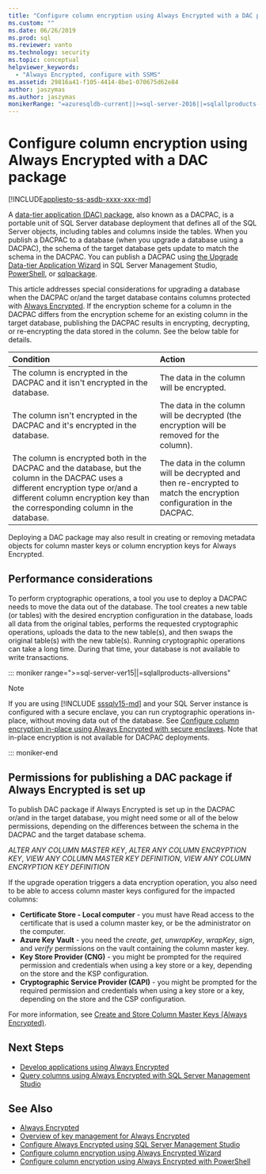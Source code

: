 ```yaml
---
title: "Configure column encryption using Always Encrypted with a DAC package   | Microsoft Docs"
ms.custom: ""
ms.date: 06/26/2019
ms.prod: sql
ms.reviewer: vanto
ms.technology: security
ms.topic: conceptual
helpviewer_keywords: 
  - "Always Encrypted, configure with SSMS"
ms.assetid: 29816a41-f105-4414-8be1-070675d62e84
author: jaszymas
ms.author: jaszymas
monikerRange: "=azuresqldb-current||>=sql-server-2016||=sqlallproducts-allversions||>=sql-server-linux-2017||=azuresqldb-mi-current"
---
```

# Configure column encryption using Always Encrypted with a DAC package 
[!INCLUDE[appliesto-ss-asdb-xxxx-xxx-md](../../../includes/appliesto-ss-asdb-xxxx-xxx-md.md)]

A [data-tier application (DAC) package](../../data-tier-applications/data-tier-applications.md), also known as a DACPAC, is a portable unit of SQL Server database deployment that defines all of the SQL Server objects, including tables and columns inside the tables. When you publish a DACPAC to a database (when you upgrade a database using a DACPAC), the schema of the target database gets update to match the schema in the DACPAC. You can publish a DACPAC using [the Upgrade Data-tier Application Wizard](../../data-tier-applications/upgrade-a-data-tier-application.md#UsingDACUpgradeWizard) in SQL Server Management Studio, [PowerShell](../../data-tier-applications/upgrade-a-data-tier-application.md#UpgradeDACPowerShell), or [sqlpackage](../../../tools/sqlpackage.md#publish-parameters-properties-and-sqlcmd-variables).

This article addresses special considerations for upgrading a database when the DACPAC or/and the target database contains columns protected with [Always Encrypted](always-encrypted-database-engine.md). If the encryption scheme for a column in the DACPAC differs from the encryption scheme for an existing column in the target database, publishing the DACPAC results in encrypting, decrypting, or re-encrypting the data stored in the column. See the below table for details.

| Condition|Action|
|:---|:---|
|The column is encrypted in the DACPAC and it isn't encrypted in the database.| The data in the column will be encrypted.|
|The column isn't encrypted in the DACPAC and it's encrypted in the database.| The data in the column will be decrypted (the encryption will be removed for the column).|
| The column is encrypted both in the DACPAC and the database, but the column in the DACPAC uses a different encryption type or/and a different column encryption key than the corresponding column in the database.|The data in the column will be decrypted and then re-encrypted to match the encryption configuration in the DACPAC.|

Deploying a DAC package may also result in creating or removing metadata objects for column master keys or column encryption keys for Always Encrypted.

## Performance considerations
To perform cryptographic operations, a tool you use to deploy a DACPAC needs to move the data out of the database. The tool creates a new table (or tables) with the desired encryption configuration in the database, loads all data from the original tables, performs the requested cryptographic operations, uploads the data to the new table(s), and then swaps the original table(s) with the new table(s). Running cryptographic operations can take a long time. During that time, your database is not available to write transactions. 

::: moniker range=">=sql-server-ver15||=sqlallproducts-allversions"

> [!NOTE]
> If you are using [!INCLUDE [sssqlv15-md](../../../includes/sssqlv15-md.md)] and your SQL Server instance is configured with a secure enclave, you can run cryptographic operations in-place, without moving data out of the database. See [Configure column encryption in-place using Always Encrypted with secure enclaves](always-encrypted-enclaves-configure-encryption.md). Note that in-place encryption is not available for DACPAC deployments.

::: moniker-end

## Permissions for publishing a DAC package if Always Encrypted is set up

To publish DAC package if Always Encrypted is set up in the DACPAC or/and in the target database, you might need some or all of the below permissions, depending on the differences between the schema in the DACPAC and the target database schema.

*ALTER ANY COLUMN MASTER KEY*, *ALTER ANY COLUMN ENCRYPTION KEY*, *VIEW ANY COLUMN MASTER KEY DEFINITION*, *VIEW ANY COLUMN ENCRYPTION KEY DEFINITION*

If the upgrade operation triggers a data encryption operation, you also need to be able to access column master keys configured for the impacted columns:

- **Certificate Store - Local computer** - you must have Read access to the certificate that is used a column master key, or be the administrator on the computer.
- **Azure Key Vault** - you need the *create*, *get*, *unwrapKey*, *wrapKey*, *sign*, and *verify* permissions on the vault containing the column master key.
- **Key Store Provider (CNG)** - you might be prompted for the required permission and credentials when using a key store or a key, depending on the store and the KSP configuration.
- **Cryptographic Service Provider (CAPI)** - you might be prompted for the required permission and credentials when using a key store or a key, depending on the store and the CSP configuration.

For more information, see [Create and Store Column Master Keys (Always Encrypted)](../../../relational-databases/security/encryption/create-and-store-column-master-keys-always-encrypted.md). 

 
## Next Steps
- [Develop applications using Always Encrypted](always-encrypted-client-development.md)
- [Query columns using Always Encrypted with SQL Server Management Studio](always-encrypted-query-columns-ssms.md)

## See Also  
 - [Always Encrypted](../../../relational-databases/security/encryption/always-encrypted-database-engine.md)
 - [Overview of key management for Always Encrypted](overview-of-key-management-for-always-encrypted.md) 
 - [Configure Always Encrypted using SQL Server Management Studio](configure-always-encrypted-using-sql-server-management-studio.md)
 - [Configure column encryption using Always Encrypted Wizard](always-encrypted-wizard.md)
 - [Configure column encryption using Always Encrypted with PowerShell](configure-column-encryption-using-powershell.md)
 
